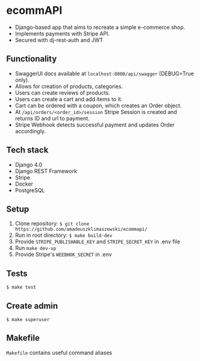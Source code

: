 # ecommAPI
* Django-based app that aims to recreate a simple e-commerce shop.
* Implements payments with Stripe API.
* Secured with dj-rest-auth and JWT

## Functionality
* SwaggerUI docs available at `localhost:8000/api/swagger` (DEBUG=True only).
* Allows for creation of products, categories.
* Users can create reviews of products.
* Users can create a cart and add items to it.
* Cart can be ordered with a coupon, which creates an Order object.
* At `/api/orders/<order_id>/session` Stripe Session is created and returns ID and url to payment.
* Stripe Webhook detects successful payment and updates Order accordingly.

## Tech stack
* Django 4.0
* Django REST Framework
* Stripe
* Docker
* PostgreSQL

## Setup
1. Clone repository:
`$ git clone https://github.com/amadeuszklimaszewski/ecommapi/`
2. Run in root directory:
`$ make build-dev`
3. Provide `STRIPE_PUBLISHABLE_KEY` and `STRIPE_SECRET_KEY` in .env file
4. Run `make dev-up`
5. Provide Stripe's `WEEBHOK_SECRET` in .env

## Tests
`$ make test`

## Create admin
`$ make superuser`

## Makefile
`Makefile` contains useful command aliases


